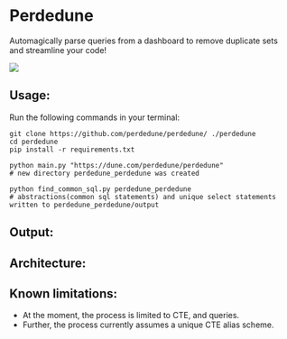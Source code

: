 # Perdedune
Automagically parse queries from a dashboard to remove duplicate sets and streamline your code!

<img src=img/1.jpeg/>

## Usage:
Run the following commands in your terminal:
```
git clone https://github.com/perdedune/perdedune/ ./perdedune
cd perdedune
pip install -r requirements.txt

python main.py "https://dune.com/perdedune/perdedune"
# new directory perdedune_perdedune was created

python find_common_sql.py perdedune_perdedune
# abstractions(common sql statements) and unique select statements written to perdedune_perdedune/output
```

## Output:

## Architecture:


## Known limitations:
* At the moment, the process is limited to CTE, and  queries.
* Further, the process currently assumes a unique CTE alias scheme.
